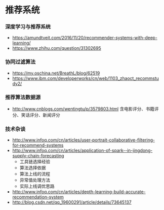 # 推荐系统

### 深度学习与推荐系统

- https://amundtveit.com/2016/11/20/recommender-systems-with-deep-learning/
- https://www.zhihu.com/question/31302695

### 协同过滤算法

- https://my.oschina.net/BreathL/blog/62519
- https://www.ibm.com/developerworks/cn/web/1103_zhaoct_recommstudy2/

### 推荐算法数据源

- http://www.cnblogs.com/wentingtu/p/3579803.html 含电影评分、书籍评分、笑话评分、新闻评分

### 技术杂谈

- http://www.infoq.com/cn/articles/user-portrait-collaborative-filtering-for-recommend-systems
- http://www.infoq.com/cn/articles/application-of-spark--in-jingdong-supply-chain-forecasting
  - 工具链选择经验
  - 算法选择依据
  - 算法上线的流程
  - 异常值处理方法
  - 实际上线调优思路
- http://www.infoq.com/cn/articles/depth-learning-build-accurate-recommendation-system
- http://blog.csdn.net/qq_19600291/article/details/73645137
